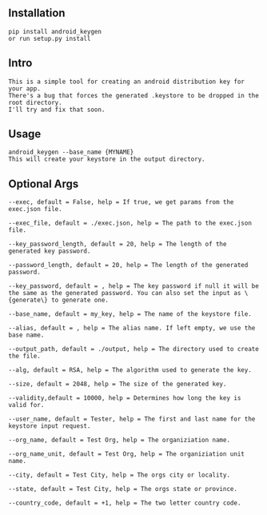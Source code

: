 ## Installation 
    pip install android_keygen
    or run setup.py install

## Intro
    This is a simple tool for creating an android distribution key for your app.
    There's a bug that forces the generated .keystore to be dropped in the root directory. 
    I'll try and fix that soon. 

## Usage
    android_keygen --base_name {MYNAME}
    This will create your keystore in the output directory.

## Optional Args

    --exec, default = False, help = If true, we get params from the exec.json file.

    --exec_file, default = ./exec.json, help = The path to the exec.json file.

    --key_password_length, default = 20, help = The length of the generated key password.

    --password_length, default = 20, help = The length of the generated password.

    --key_password, default = , help = The key password if null it will be the same as the generated password. You can also set the input as \{generate\} to generate one.

    --base_name, default = my_key, help = The name of the keystore file.

    --alias, default = , help = The alias name. If left empty, we use the base name.

    --output_path, default = ./output, help = The directory used to create the file.

    --alg, default = RSA, help = The algorithm used to generate the key.

    --size, default = 2048, help = The size of the generated key.

    --validity,default = 10000, help = Determines how long the key is valid for.

    --user_name, default = Tester, help = The first and last name for the keystore input request.

    --org_name, default = Test Org, help = The organiziation name.

    --org_name_unit, default = Test Org, help = The organiziation unit name.

    --city, default = Test City, help = The orgs city or locality.

    --state, default = Test City, help = The orgs state or province.

    --country_code, default = +1, help = The two letter country code.
